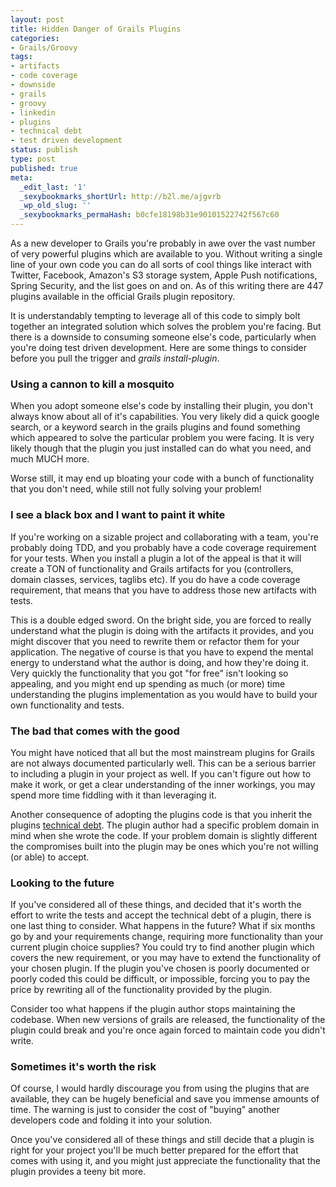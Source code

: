 ```yaml
---
layout: post
title: Hidden Danger of Grails Plugins
categories:
- Grails/Groovy
tags:
- artifacts
- code coverage
- downside
- grails
- groovy
- linkedin
- plugins
- technical debt
- test driven development
status: publish
type: post
published: true
meta:
  _edit_last: '1'
  _sexybookmarks_shortUrl: http://b2l.me/ajgvrb
  _wp_old_slug: ''
  _sexybookmarks_permaHash: b0cfe18198b31e90101522742f567c60
---
```

As a new developer to Grails you're probably in awe over the vast number of very powerful plugins which are available to you.  Without writing a single line of your own code you can do all sorts of cool things like interact with Twitter, Facebook, Amazon's S3 storage system, Apple Push notifications, Spring Security, and the list goes on and on.  As of this writing there are 447 plugins available in the official Grails plugin repository.

It is understandably tempting to leverage all of this code to simply bolt together an integrated solution which solves the problem you're facing.  But there is a downside to consuming someone else's code, particularly when you're doing test driven development.  Here are some things to consider before you pull the trigger and <em>grails install-plugin</em>.
<!--more-->

<h3>Using a cannon to kill a mosquito</h3>
When you adopt someone else's code by installing their plugin, you don't always know about all of it's capabilities.  You very likely did a quick google search, or a keyword search in the grails plugins and found something which appeared to solve the particular problem you were facing.  It is very likely though that the plugin you just installed can do what you need, and much MUCH more.

Worse still, it may end up bloating your code with a bunch of functionality that you don't need, while still not fully solving your problem!

<h3>I see a black box and I want to paint it white</h3>
If you're working on a sizable project and collaborating with a team, you're probably doing TDD, and you probably have a code coverage requirement for your tests.  When you install a plugin a lot of the appeal is that it will create a TON of functionality and Grails artifacts for you (controllers, domain classes, services, taglibs etc).  If you do have a code coverage requirement, that means that you have to address those new artifacts with tests.

This is a double edged sword.  On the bright side, you are forced to really understand what the plugin is doing with the artifacts it provides, and you might discover that you need to rewrite them or refactor them for your application.  The negative of course is that you have to expend the mental energy to understand what the author is doing, and how they're doing it.  Very quickly the functionality that you got "for free" isn't looking so appealing, and you might end up spending as much (or more) time understanding the plugins implementation as you would have to build your own functionality and tests.

<h3>The bad that comes with the good</h3>
You might have noticed that all but the most mainstream plugins for Grails are not always documented particularly well.  This can be a serious barrier to including a plugin in your project as well.  If you can't figure out how to make it work, or get a clear understanding of the inner workings, you may spend more time fiddling with it than leveraging it.

Another consequence of adopting the plugins code is that you inherit the plugins <a href="http://martinfowler.com/bliki/TechnicalDebt.html">technical debt</a>.  The plugin author had a specific problem domain in mind when she wrote the code.  If your problem domain is slightly different the compromises built into the plugin may be ones which you're not willing (or able) to accept.

<h3>Looking to the future</h3>
If you've considered all of these things, and decided that it's worth the effort to write the tests and accept the technical debt of a plugin, there is one last thing to consider.  What happens in the future?  What if six months go by and your requirements change, requiring more functionality than your current plugin choice supplies?  You could try to find another plugin which covers the new requirement, or you may have to extend the functionality of your chosen plugin.  If the plugin you've chosen is poorly documented or poorly coded this could be difficult, or impossible, forcing you to pay the price by rewriting all of the functionality provided by the plugin.

Consider too what happens if the plugin author stops maintaining the codebase.  When new versions of grails are released, the functionality of the plugin could break and you're once again forced to maintain code you didn't write.

<h3>Sometimes it's worth the risk</h3>
Of course, I would hardly discourage you from using the plugins that are available, they can be hugely beneficial and save you immense amounts of time.  The warning is just to consider the cost of "buying" another developers code and folding it into your solution.

Once you've considered all of these things and still decide that a plugin is right for your project you'll be much better prepared for the effort that comes with using it, and you might just appreciate the functionality that the plugin provides a teeny bit more.
